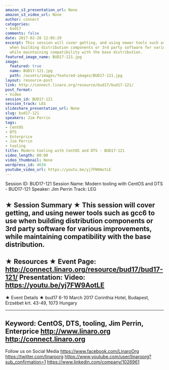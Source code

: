 ```yaml
---
amazon_s3_presentation_url: None
amazon_s3_video_url: None
author: connect
categories:
- bud17
comments: false
date: 2017-02-28 12:05:29
excerpt: This session will cover getting, and using newer tools such as gcc6 to use
  when building distribution components or 3rd party software for various improvements,
  while maintaining compatibility with the base distribution.
featured_image_name: BUD17-121.jpg
image:
  featured: true
  name: BUD17-121.jpg
  path: /assets/images/featured-images/BUD17-121.jpg
layout: resource-post
link: http://connect.linaro.org/resource/bud17/bud17-121/
post_format:
- Video
session_id: BUD17-121
session_track: LEG
slideshare_presentation_url: None
slug: bud17-121
speakers: Jim Perrin
tags:
- CentOS
- DTS
- Enterprice
- Jim Perrin
- tooling
title: Modern tooling with CentOS and DTS - BUD17-121
video_length: 00:00
video_thumbnail: None
wordpress_id: 4634
youtube_video_url: https://youtu.be/yj7FW9AotLE
---
```


Session ID: BUD17-121
Session Name: Modern tooling with CentOS and DTS - BUD17-121
Speaker: Jim Perrin
Track: LEG


★ Session Summary ★
This session will cover getting, and using newer tools such as gcc6 to use when building distribution components or 3rd party software for various improvements, while maintaining compatibility with the base distribution.
---------------------------------------------------
★ Resources ★
Event Page: http://connect.linaro.org/resource/bud17/bud17-121/
Presentation:
Video: https://youtu.be/yj7FW9AotLE
---------------------------------------------------

★ Event Details ★
bud17
6-10 March 2017
Corinthia Hotel, Budapest,
Erzsébet krt. 43-49,
1073 Hungary

---------------------------------------------------
Keyword: CentOS, DTS, tooling, Jim Perrin, Enterprice
http://www.linaro.org
http://connect.linaro.org
---------------------------------------------------
Follow us on Social Media
https://www.facebook.com/LinaroOrg
https://twitter.com/linaroorg
https://www.youtube.com/user/linaroorg?sub_confirmation=1
https://www.linkedin.com/company/1026961